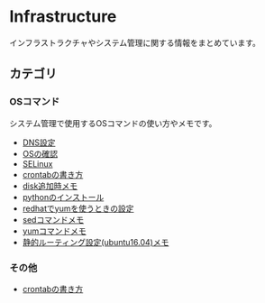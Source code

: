 # Infrastructure

インフラストラクチャやシステム管理に関する情報をまとめています。

## カテゴリ

### OSコマンド
システム管理で使用するOSコマンドの使い方やメモです。

- [DNS設定](OSコマンド/DNS設定.md)
- [OSの確認](OSコマンド/OSの確認.md)
- [SELinux](OSコマンド/SELinux.md)
- [crontabの書き方](OSコマンド/crontabの書き方.md)
- [disk追加時メモ](OSコマンド/disk追加時メモ.md)
- [pythonのインストール](OSコマンド/pythonのインストール.md)
- [redhatでyumを使うときの設定](OSコマンド/redhatでyumを使うときの設定.md)
- [sedコマンドメモ](OSコマンド/sedコマンドメモ.md)
- [yumコマンドメモ](OSコマンド/yumコマンドメモ.md)
- [静的ルーティング設定(ubuntu16.04)メモ](OSコマンド/静的ルーティング設定(ubuntu16.04)メモ.md)

### その他
- [crontabの書き方](crontabの書き方.md)